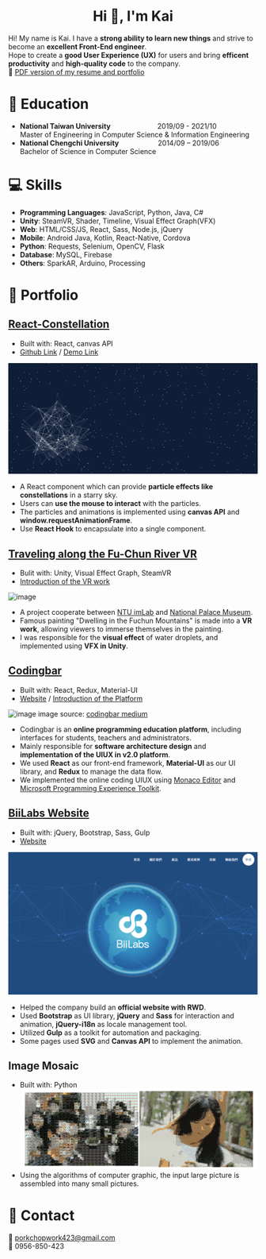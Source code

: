 
<h1 align="center">Hi 👋, I'm Kai</h1>  


Hi! My name is Kai. I have a **strong ability to learn new things** and strive to become an **excellent Front-End engineer**.    
Hope to create a **good User Experience (UX)** for users and bring **efficent productivity** and **high-quality code** to the company.    
:link: [PDF version of my resume and portfolio](https://drive.google.com/drive/folders/1VmKL_8qIvI8PlEhxiUb-iJtatccnureh?usp=sharing)


# :book: Education
* **National Taiwan University**&nbsp; &nbsp; &nbsp; &nbsp; &nbsp; &nbsp; &nbsp; &nbsp; &nbsp; &nbsp; &nbsp; &nbsp; 2019/09 - 2021/10  
Master of Engineering in Computer Science & Information Engineering  
* **National Chengchi University**&nbsp; &nbsp; &nbsp; &nbsp; &nbsp; &nbsp; &nbsp; &nbsp; &nbsp; &nbsp; 2014/09 – 2019/06  
Bachelor of Science in Computer Science   


# :computer: Skills
* **Programming Languages**: JavaScript, Python, Java, C#  
* **Unity**: SteamVR, Shader, Timeline, Visual Effect Graph(VFX)  
* **Web**: HTML/CSS/JS, React, Sass, Node.js, jQuery 
* **Mobile**: Android Java, Kotlin, React-Native, Cordova  
* **Python**: Requests, Selenium, OpenCV, Flask  
* **Database**: MySQL, Firebase  
* **Others**: SparkAR, Arduino, Processing

<!--- 
## Experience 
-->

# :file_folder: Portfolio

## [**React-Constellation**](https://colman423.github.io/Constellation/)    
   * Built with: React, canvas API  
   * [Github Link](https://github.com/colman423/Constellation)  / [Demo Link](https://colman423.github.io/Constellation/)  

   ![image](https://github.com/colman423/colman423/blob/main/constellation.png)     
    
   * A React component which can provide **particle effects like constellations** in a starry sky.  
   * Users can **use the mouse to interact** with the particles.   
   * The particles and animations is implemented using **canvas API** and **window.requestAnimationFrame**.   
   * Use **React Hook** to encapsulate into a single component. 

## [**Traveling along the Fu-Chun River VR**](https://www.youtube.com/watch?v=b9SR5UyeX9o)  
   * Bulit with: Unity, Visual Effect Graph, SteamVR  
   * [Introduction of the VR work](https://www.youtube.com/watch?v=b9SR5UyeX9o)     
   
   ![image](https://img.youtube.com/vi/b9SR5UyeX9o/0.jpg)
   
   * A project cooperate between [NTU imLab](https://www.ntuimlab.tw/) and [National Palace Museum](https://www.npm.gov.tw/).
   * Famous painting "Dwelling in the Fuchun Mountains" is made into a **VR work**, allowing viewers to immerse themselves in the painting.
   * I was responsible for the **visual effect** of water droplets, and implemented using **VFX in Unity**.   

## [**Codingbar**](https://codingbar.ai/)    
   * Built with: React, Redux, Material-UI   
   * [Website](https://codingbar.ai/) / [Introduction of the Platform](https://www.youtube.com/watch?v=E6MOHnlsRHA)
   
   ![image](https://miro.medium.com/max/2400/1*K3y3_hQ2w8MF2GK2fAcR_g.png)
   image source: [codingbar medium](https://medium.com/codingbar/%E5%A4%A2%E6%83%B3%E4%BF%83%E4%BD%BF%E7%A4%BE%E5%9C%98%E7%9A%84%E8%90%8C%E8%8A%BD-%E6%BF%B1%E6%B1%9F%E5%94%90%E5%90%8C%E5%AD%B8-b29997e581aa)  
   
   * Codingbar is an **online programming education platform**, including interfaces for students, teachers and administrators.  
   * Mainly responsible for **software architecture design** and **implementation of the UIUX in v2.0 platform**.  
   * We used **React** as our front-end framework, **Material-UI** as our UI library, and **Redux** to manage the data flow. 
   * We implemented the online coding UIUX using [Monaco Editor](https://microsoft.github.io/monaco-editor/) and [Microsoft Programming Experience Toolkit](https://github.com/microsoft/pxt).

## [**BiiLabs Website**](https://biilabs.io/)
   * Built with: jQuery, Bootstrap, Sass, Gulp  
   * [Website](https://biilabs.io/) 
   
   ![image](https://github.com/colman423/colman423/blob/main/bii.png)  
   
   * Helped the company build an **official website with RWD**. 
   * Used **Bootstrap** as UI library, **jQuery** and **Sass** for interaction and animation, **jQuery-i18n** as locale management tool.   
   * Utilized **Gulp** as a toolkit for automation and packaging.  
   * Some pages used **SVG** and **Canvas API** to implement the animation.

## **Image Mosaic**    
   * Built with: Python 
   ![image](https://github.com/colman423/colman423/blob/main/ImageMosaic.png)      
   * Using the algorithms of computer graphic, the input large picture is assembled into many small pictures.    

    
  
# :email: Contact  
:email: porkchopwork423@gmail.com    
:iphone: 0956-850-423
